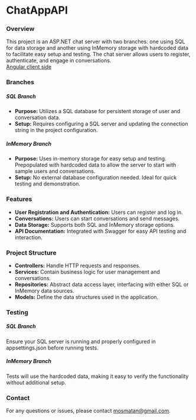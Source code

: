 <h1>ChatAppAPI</h1>
<h3>Overview</h3> 
This project is an ASP.NET chat server with two branches: one using SQL for data storage and another using InMemory storage with hardcoded data to facilitate easy setup and testing. The chat server allows users to register, authenticate, and engage in conversations.<br>
<a href="https://github.com/mosmatan/ChatApp">Angular client side</a>

<h3>Branches</h3> 
<h5>SQL Branch</h5>
<ul>
  <li><strong>Purpose:</strong> Utilizes a SQL database for persistent storage of user and conversation data.<br></li>
  <li><strong>Setup:</strong> Requires configuring a SQL server and updating the connection string in the project configuration.<br></li>
</ul>

<h5>InMemory Branch</h5>
<ul>
  <li><strong>Purpose:</strong> Uses in-memory storage for easy setup and testing. Prepopulated with hardcoded data to allow the server to start with sample users and conversations.<br></li>
  <li><strong>Setup:</strong> No external database configuration needed. Ideal for quick testing and demonstration.<br></li>
</ul>

<h3>Features</h3>
<ul>
  <li><strong>User Registration and Authentication:</strong> Users can register and log in.</li>
  <li><strong>Conversations:</strong> Users can start conversations and send messages.</li>
  <li><strong>Data Storage:</strong> Supports both SQL and InMemory storage options.</li>
  <li><strong>API Documentation:</strong> Integrated with Swagger for easy API testing and interaction.</li>
</ul>

<h3>Project Structure</h3>
<ul>
  <li><strong>Controllers:</strong> Handle HTTP requests and responses.</li>
  <li><strong>Services:</strong> Contain business logic for user management and conversations.</li>
  <li><strong>Repositories:</strong> Abstract data access layer, interfacing with either SQL or InMemory data sources.</li>
  <li><strong>Models:</strong> Define the data structures used in the application.</li>
</ul>

<h3>Testing</h3>
<h5>SQL Branch</h5>
Ensure your SQL server is running and properly configured in appsettings.json before running tests.

<h5>InMemory Branch</h5>
Tests will use the hardcoded data, making it easy to verify the functionality without additional setup.

<h3>Contact</h3>
For any questions or issues, please contact <a href="mailto:mosmatan@gmail.com">mosmatan@gmail.com</a>.
